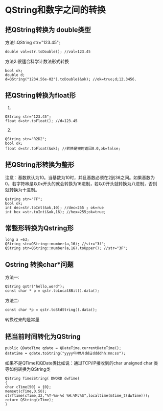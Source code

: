 # QString和数字之间的转换
## 把QString转换为 double类型

方法1.QString str="123.45";
```
double val=str.toDouble(); //val=123.45
```
方法2.很适合科学计数法形式转换
```
bool ok;
double d;
d=QString("1234.56e-02").toDouble(&ok); //ok=true;d;12.3456.
```
## 把QString转换为float形

1.
```
QString str="123.45";
float d=str.toFloat(); //d=123.45
```
2.
```
QString str="R2D2";
bool ok;
float d=str.toFloat(&ok); //转换是被时返回0.0,ok=false;
```

## 把QString形转换为整形

注意：基数默认为10。当基数为10时，并且基数必须在2到36之间。如果基数为0，若字符串是以0x开头的就会转换为16进制，若以0开头就转换为八进制，否则就转换为十进制。
```
Qstring str="FF";
bool ok;
int dec=str.toInt(&ok,10); //dec=255 ; ok=rue
int hex =str.toInt(&ok,16); //hex=255;ok=true;
```

## 常整形转换为Qstring形
```
long a =63;
QString str=QString::number(a,16); //str="3f";
QString str=QString::number(a,16).toUpper(); //str="3F";
```
## Qstring 转换char*问题

方法一:
```
QString qstr("hello,word");
const char * p = qstr.toLocal8Bit().data();
```
方法二:
```
const char *p = qstr.toStdString().data();
```
转换过来的是常量


## 把当前时间转化为QString
```
public QDateTime qdate = QDateTime.currentDateTime();
datetime = qdate.toString("yyyy年MM月dd日ddddhh:mm:ss");
```
如果不是QTime和QDate类比如说：通过TCP/IP接收到的char unsigned char 类等如何转换为QString类
```
QString Time2String( DWORD dwTime)
{
char cTime[50] = {0};
memset(cTime,0,50);
strftime(cTime,32,"%Y-%m-%d %H:%M:%S",localtime(&time_t(dwTime)));
return QString(cTime);
}
```
